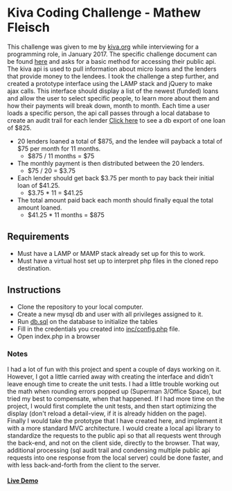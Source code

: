 # Kiva Coding Challenge - Mathew Fleisch

This challenge was given to me by [kiva.org](http://kiva.org) while interviewing for a programming role, in January 2017. The specific challenge document can be found [here](https://github.com/mathew-fleisch/kiva-coding-challenge/blob/master/challenge-doc.txt) and asks for a basic method for accessing their public api. The kiva api is used to pull information about micro loans and the lenders that provide money to the lendees. I took the challenge a step further, and created a prototype interface using the LAMP stack and jQuery to make ajax calls. This interface should display a list of the newest (funded) loans and allow the user to select specific people, to learn more about them and how their payments will break down, month to month. Each time a user loads a specific person, the api call passes through a local database to create an audit trail for each lender [Click here](https://github.com/mathew-fleisch/kiva-coding-challenge/blob/master/example_db_data.sql) to see a db export of one loan of $825. 

* 20 lenders loaned a total of $875, and the lendee will payback a total of $75 per month for 11 months. 
	* $875 / 11 months = $75
* The monthly payment is then distributed between the 20 lenders.
	* $75 / 20 = $3.75 
* Each lender should get back $3.75 per month to pay back their initial loan of $41.25.
	* $3.75 * 11 = $41.25 
* The total amount paid back each month should finally equal the total amount loaned.
	* $41.25 * 11 months = $875

## Requirements
* Must have a LAMP or MAMP stack already set up for this to work.
* Must have a virtual host set up to interpret php files in the cloned repo destination.

## Instructions
* Clone the repository to your local computer. 
* Create a new mysql db and user with all privileges assigned to it.
* Run [db.sql](https://github.com/mathew-fleisch/kiva-coding-challenge/blob/master/db.sql) on the database to initialize the tables
* Fill in the credentials you created into [inc/config.php](https://github.com/mathew-fleisch/kiva-coding-challenge/blob/master/inc/config.php) file.
* Open index.php in a browser


### Notes
I had a lot of fun with this project and spent a couple of days working on it. However, I got a little carried away with creating the interface and didn't leave enough time to create the unit tests. I had a little trouble working out the math when rounding errors popped up (Superman 3/Office Space), but tried my best to compensate, when that happened. If I had more time on the project, I would first complete the unit tests, and then start optimizing the display (don't reload a detail-view, if it is already hidden on the page). Finally I would take the prototype that I have created here, and implement it with a more standard MVC architecture. I would create a local api library to standardize the requests to the public api so that all requests went through the back-end, and not on the client side, directly to the browser. That way, additional processing (sql audit trail and condensing multiple public api requests into one response from the local server) could be done faster, and with less back-and-forth from the client to the server. 

#### [Live Demo](http://mathewfleisch.com/kiva/)